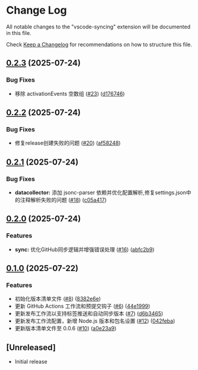 # Change Log

All notable changes to the "vscode-syncing" extension will be documented in this file.

Check [Keep a Changelog](http://keepachangelog.com/) for recommendations on how to structure this file.

## [0.2.3](https://github.com/sunerpy/vscode-syncing/compare/v0.2.2...v0.2.3) (2025-07-24)


### Bug Fixes

* 移除 activationEvents 空数组 ([#23](https://github.com/sunerpy/vscode-syncing/issues/23)) ([d176746](https://github.com/sunerpy/vscode-syncing/commit/d176746a24729fa194f1fcb505d5b8ea38bb5034))

## [0.2.2](https://github.com/sunerpy/vscode-syncing/compare/v0.2.1...v0.2.2) (2025-07-24)


### Bug Fixes

* 修复release创建失败的问题 ([#20](https://github.com/sunerpy/vscode-syncing/issues/20)) ([af58248](https://github.com/sunerpy/vscode-syncing/commit/af58248c833c981606342d9f7723e5938d1a5512))

## [0.2.1](https://github.com/sunerpy/vscode-syncing/compare/v0.2.0...v0.2.1) (2025-07-24)


### Bug Fixes

* **datacollector:** 添加 jsonc-parser 依赖并优化配置解析,修复settings.json中的注释解析失败的问题 ([#18](https://github.com/sunerpy/vscode-syncing/issues/18)) ([c05a417](https://github.com/sunerpy/vscode-syncing/commit/c05a417609b6a76157f77a96792a0679d20b1357))

## [0.2.0](https://github.com/sunerpy/vscode-syncing/compare/v0.1.0...v0.2.0) (2025-07-24)


### Features

* **sync:** 优化GitHub同步逻辑并增强错误处理 ([#16](https://github.com/sunerpy/vscode-syncing/issues/16)) ([abfc2b9](https://github.com/sunerpy/vscode-syncing/commit/abfc2b993cb856e2618f330d104fe8086db790ae))

## [0.1.0](https://github.com/sunerpy/vscode-syncing/compare/v0.0.5...v0.1.0) (2025-07-22)


### Features

* 初始化版本清单文件 ([#8](https://github.com/sunerpy/vscode-syncing/issues/8)) ([8382e6e](https://github.com/sunerpy/vscode-syncing/commit/8382e6e1622d106f47d850571190f853e8c15731))
* 更新 GitHub Actions 工作流和预提交钩子 ([#6](https://github.com/sunerpy/vscode-syncing/issues/6)) ([44e1999](https://github.com/sunerpy/vscode-syncing/commit/44e1999d63c4d8741e27f6c6233b328043b1eda1))
* 更新发布工作流以支持标签推送和自动同步版本 ([#7](https://github.com/sunerpy/vscode-syncing/issues/7)) ([d6b3465](https://github.com/sunerpy/vscode-syncing/commit/d6b346567b6b860b1e221803d5995c96cc606618))
* 更新发布工作流配置，新增 Node.js 版本和包名设置 ([#12](https://github.com/sunerpy/vscode-syncing/issues/12)) ([042feba](https://github.com/sunerpy/vscode-syncing/commit/042febac412da7315cf7f469ec0f430ec6052b06))
* 更新版本清单文件至 0.0.6 ([#10](https://github.com/sunerpy/vscode-syncing/issues/10)) ([a0e23a9](https://github.com/sunerpy/vscode-syncing/commit/a0e23a908c492774dff258da0b931c1e9df2ba4c))

## [Unreleased]

- Initial release

